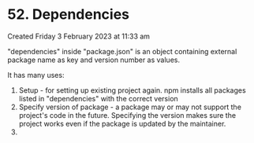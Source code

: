 # 52. Dependencies
Created Friday 3 February 2023 at 11:33 am

"dependencies" inside "package.json" is an object containing external package name as key and version number as values.

It has many uses:
1. Setup - for setting up existing project again. npm installs all packages listed in "dependencies" with the correct version
2. Specify version of package - a package may or may not support the project's code in the future. Specifying the version makes sure the project works even if the package is updated by the maintainer.
3. 